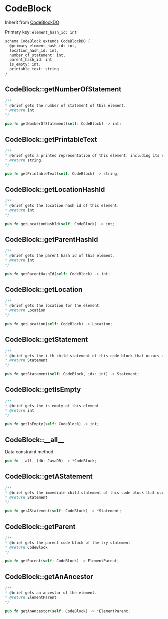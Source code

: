 # CodeBlock

Inherit from [CodeBlockDO](./CodeBlockDO.md)

Primary key: `element_hash_id: int`

```rust
schema CodeBlock extends CodeBlockDO {
  @primary element_hash_id: int,
  location_hash_id: int,
  number_of_statement: int,
  parent_hash_id: int,
  is_empty: int,
  printable_text: string
}
```
## CodeBlock::getNumberOfStatement

```java
/**
* @brief gets the number of statement of this element.
* @return int
*/
```
```rust
pub fn getNumberOfStatement(self: CodeBlock) -> int;
```
## CodeBlock::getPrintableText

```java
/**
* @brief gets a printed representation of this element, including its structure where applicable.
* @return string.
*/
```
```rust
pub fn getPrintableText(self: CodeBlock) -> string;
```
## CodeBlock::getLocationHashId

```java
/**
* @brief gets the location hash id of this element.
* @return int
*/
```
```rust
pub fn getLocationHashId(self: CodeBlock) -> int;
```
## CodeBlock::getParentHashId

```java
/**
* @brief gets the parent hash id of this element.
* @return int
*/
```
```rust
pub fn getParentHashId(self: CodeBlock) -> int;
```
## CodeBlock::getLocation

```java
/**
* @brief gets the location for the element.
* @return Location
*/
```
```rust
pub fn getLocation(self: CodeBlock) -> Location;
```
## CodeBlock::getStatement

```java
/**
* @brief gets the i-th child statement of this code block that occurs at the specified (zero-based) position.
* @return Statement 
*/
```
```rust
pub fn getStatement(self: CodeBlock, idx: int) -> Statement;
```
## CodeBlock::getIsEmpty

```java
/**
* @brief gets the is empty of this element.
* @return int
*/
```
```rust
pub fn getIsEmpty(self: CodeBlock) -> int;
```
## CodeBlock::\_\_all\_\_

Data constraint method.

```rust
pub fn __all__(db: JavaDB) -> *CodeBlock;
```
## CodeBlock::getAStatement

```java
/**
* @brief gets the immediate child statement of this code block that occurs at the specified (zero-based) position.
* @return Statement 
*/
```
```rust
pub fn getAStatement(self: CodeBlock) -> *Statement;
```
## CodeBlock::getParent

```java
/**
* @brief gets the parent code block of the try statement
* @return CodeBlock 
*/
```
```rust
pub fn getParent(self: CodeBlock) -> ElementParent;
```
## CodeBlock::getAnAncestor

```java
/**
* @brief gets an ancestor of the element.
* @return ElementParent 
*/
```
```rust
pub fn getAnAncestor(self: CodeBlock) -> *ElementParent;
```
